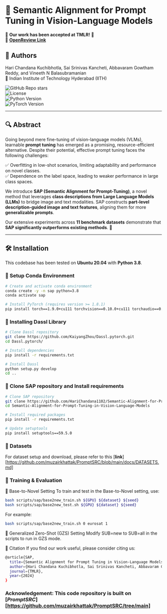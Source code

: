 # 🌟 Semantic Alignment for Prompt Tuning in Vision-Language Models

📢 **Our work has been accepted at TMLR!** 🎉  
🔗 [**OpenReview Link**](https://openreview.net/forum?id=avDr56QjSI)  

## 📌 Authors  
Hari Chandana Kuchibhotla, Sai Srinivas Kancheti, Abbavaram Gowtham Reddy, and Vineeth N Balasubramanian  
📍 Indian Institute of Technology Hyderabad (IITH)  

![GitHub Repo stars](https://img.shields.io/github/stars/HariChandana1102/Semantic-Alignment-for-Prompt-Tuning-in-Vision-Language-Models?style=social)  
![License](https://img.shields.io/github/license/HariChandana1102/Semantic-Alignment-for-Prompt-Tuning-in-Vision-Language-Models?color=blue)  
![Python Version](https://img.shields.io/badge/Python-3.8+-blue.svg)  
![PyTorch Version](https://img.shields.io/badge/PyTorch-1.9.0-orange.svg)  

---

## 🔍 Abstract  
Going beyond mere fine-tuning of vision-language models (VLMs), learnable **prompt tuning** has emerged as a promising, resource-efficient alternative. Despite their potential, effective prompt tuning faces the following challenges:

✅ Overfitting in low-shot scenarios, limiting adaptability and performance on novel classes.  
✅ Dependence on the label space, leading to weaker performance in large class spaces.  

We introduce **SAP (Semantic Alignment for Prompt-Tuning)**, a novel method that leverages **class descriptions from Large Language Models (LLMs)** to bridge image and text modalities. SAP constructs **part-level description-guided image and text features**, aligning them for more **generalizable prompts**.  

Our extensive experiments across **11 benchmark datasets** demonstrate that **SAP significantly outperforms existing methods**. 🚀  

---

## 🛠 Installation  
This codebase has been tested on **Ubuntu 20.04** with **Python 3.8**.

### 🔹 Setup Conda Environment  
```bash
# Create and activate conda environment
conda create -y -n sap python=3.8
conda activate sap

# Install PyTorch (requires version >= 1.8.1)
pip install torch==1.9.0+cu111 torchvision==0.10.0+cu111 torchaudio==0.9.0 -f https://download.pytorch.org/whl/torch_stable.html
```

### 🔹 Installing Dassl Library
```bash
# Clone Dassl repository
git clone https://github.com/KaiyangZhou/Dassl.pytorch.git
cd Dassl.pytorch/

# Install dependencies
pip install -r requirements.txt

# Install Dassl
python setup.py develop
cd ..
```

### 🔹 Clone SAP repository and Install requirements
```bash
# Clone SAP repository
git clone https://github.com/HariChandana1102/Semantic-Alignment-for-Prompt-Tuning-in-Vision-Language-Models.git
cd Semantic-Alignment-for-Prompt-Tuning-in-Vision-Language-Models

# Install required packages
pip install -r requirements.txt

# Update setuptools
pip install setuptools==59.5.0
```
### 🔹 Datasets
For dataset setup and download, please refer to this [**link**][https://github.com/muzairkhattak/PromptSRC/blob/main/docs/DATASETS.md] 

### 🚀 Training & Evaluation
🔹 Base-to-Novel Setting
To train and test in the Base-to-Novel setting, use:
```bash
bash scripts/sap/base2new_train.sh ${GPU} ${dataset} ${seed}
bash scripts/sap/base2new_test.sh ${GPU} ${dataset} ${seed}
```
For example:
```bash
bash scripts/sap/base2new_train.sh 0 eurosat 1
```

🔹 Generalized Zero-Shot (GZS) Setting
Modify SUB=new to SUB=all in the scripts to run in GZS mode.

📜 Citation
If you find our work useful, please consider citing us:
```bash
@article{SAP,
  title={Semantic Alignment for Prompt Tuning in Vision-Language Models},
  author={Hari Chandana Kuchibhotla, Sai Srinivas Kancheti, Abbavaram Gowtham Reddy and Vineeth N Balasubramanian},
  journal={TMLR},
  year={2024}
}
```
### Acknowledgement: This code repository is built on [***PromptSRC***][https://github.com/muzairkhattak/PromptSRC/tree/main]
